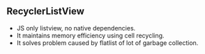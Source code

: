 ## RecyclerListView

- JS only listview, no native dependencies.
- It maintains memory efficiency using cell recycling.
- It solves problem caused by flatlist of lot of garbage collection.
